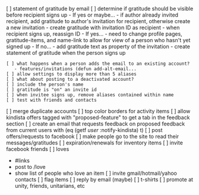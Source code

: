 [ ] statement of gratitude by email
    [ ] determine if gratitude should be visible before recipient signs up
       - If yes or maybe...
          - if author already invited recipient, add gratitude to author's
            invitation for recipient, otherwise create a new invitation
          - create gratitude with invitation ID as recipient
          - when recipient signs up, reassign ID
       - If yes...
          - need to change profile pages, gratitude-items, and name-link to
            allow for view of a person who hasn't yet signed up
       - If no...
          - add gratitude text as property of the invitation
          - create statement of gratitude when the person signs up

    [ ] what happens when a person adds the email to an existing account?
       - features/invitations (defun add-alt-email...
    [ ] allow settings to display more than 5 aliases
    [ ] what about posting to a deactivated account?
    [ ] include the person's name
    [ ] gratitude is "on" an invite id
    [ ] when invitee signs up, remove aliases contained within name
    [ ] test with friends and contacts
[ ] merge duplicate accounts
[ ] top color borders for activity items
[ ] allow kindista offers tagged with "proposed-feature" to get a tab in the feedback section
    [ ] create an email that requests feedback on proposed feedback from current users with (eq (getf *user* :notify-kindista) t)
[ ] post offers/requests to facebook
[ ] make people go to the site to read their messages/gratitudes
[ ] expiration/renewals for inventory items
[ ] invite facebook friends
[ ] loves
   - #links
   - post to /love
   - show list of people who love an item
[ ] invite gmail/hotmail/yahoo contacts
[ ] flag items
[ ] reply by email (maybe)
[ ] t-shirts
[ ] promote at unity, friends, unitarians, etc

